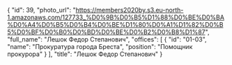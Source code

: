 {
    "id": 39,
    "photo_url": "https://members2020by.s3.eu-north-1.amazonaws.com/127733_%D0%9B%D0%B5%D1%88%D0%BE%D0%BA%D0%A4%D0%B5%D0%B4%D0%BE%D1%80%D0%A1%D1%82%D0%B5%D0%BF%D0%B0%D0%BD%D0%BE%D0%B2%D0%B8%D1%87",
    "full_name": "Лешок Федор Степанович",
    "offices": [
        {
            "id": "01-03",
            "name": "Прокуратура города Бреста",
            "position": "Помощник прокурора"
        }
    ],
    "title": "Лешок Федор Степанович"
}